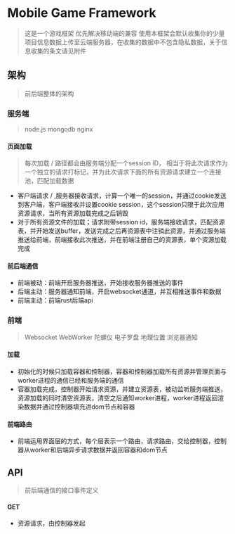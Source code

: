 # Mobile Game Framework
> 这是一个游戏框架  优先解决移动端的兼容
> 使用本框架会默认收集你的少量项目信息数据上传至云端服务器，在收集的数据中不包含隐私数据，关于信息收集的条文请见附件

## 架构
> 前后端整体的架构

### 服务端
> node.js mongodb nginx
#### 页面加载
> 每次加载 / 路径都会由服务端分配一个session ID， 相当于将此次请求作为一个独立的请求打标记，并为此次请求下面的所有资源请求建立一个连接池，匹配加载数据
* 客户端请求 / ,服务器接收请求，计算一个唯一的session，并通过cookie发送到客户端，客户端接收并设置cookie session，这个session只限于此次应用资源请求，当所有资源加载完成之后销毁
* 对于所有资源文件的加载；请求附带session id，服务端接收请求，匹配资源表，并开始发送buffer，发送完成之后再资源表中注销此资源，并通过服务端推送给前端，前端接收此次推送，并在前端注册自己的资源表，单个资源加载完成
#### 前后端通信
* 前端被动：前端开启服务器推送，开始接收服务器推送的事件
* 后端主动：服务器通知前端，开启websocket通道，并互相推送事件和数据
* 前端主动：前端rust后端api

### 前端
> Websocket WebWorker 陀螺仪 电子罗盘 地理位置 浏览器通知
#### 加载
* 初始化的时候只加载容器和控制器，容器和控制器加载所有资源并管理页面与worker进程的通信已经和服务端的通信
* 容器加载完成，控制器开始请求资源，并建立资源表，被动监听服务端推送，资源加载的同时清空资源表，清空之后通知worker进程，worker进程返回渲染数据并通过控制器填充进dom节点和容器
#### 前端路由
* 前端运用界面层的方式，每个层表示一个路由，请求路由，交给控制器，控制器从worker和后端异步请求数据并返回容器和dom节点

## API
> 前后端通信的接口事件定义
#### GET
* 资源请求，由控制器发起
